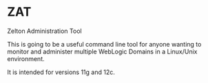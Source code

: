 # ZAT
Zelton Administration Tool

This is going to be a useful command line tool for anyone wanting to monitor and administer multiple WebLogic Domains in a Linux/Unix environment.

It is intended for versions 11g and 12c.

